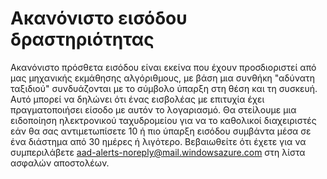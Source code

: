 <properties
    pageTitle="Ακανόνιστο εισόδου δραστηριότητας"
    description="Μια αναφορά που περιλαμβάνει είσοδος πρόσθετα που έχουν προσδιοριστεί ως ύπαρξη από μας μηχανικής εκμάθησης αλγορίθμους."
    services="active-directory"
    documentationCenter=""
    authors="SSalahAhmed"
    manager="gchander"
    editor=""/>

<tags
    ms.service="active-directory"
    ms.workload="identity"
    ms.tgt_pltfrm="na"
    ms.devlang="na"
    ms.topic="article"
    ms.date="03/04/2016"
    ms.author="saah;kenhoff"/>

# <a name="irregular-sign-in-activity"></a>Ακανόνιστο εισόδου δραστηριότητας

Ακανόνιστο πρόσθετα εισόδου είναι εκείνα που έχουν προσδιοριστεί από μας μηχανικής εκμάθησης αλγόριθμους, με βάση μια συνθήκη "αδύνατη ταξιδιού" συνδυάζονται με το σύμβολο ύπαρξη στη θέση και τη συσκευή. Αυτό μπορεί να δηλώνει ότι ένας εισβολέας με επιτυχία έχει πραγματοποιήσει είσοδο με αυτόν το λογαριασμό.
Θα στείλουμε μια ειδοποίηση ηλεκτρονικού ταχυδρομείου για να το καθολικοί διαχειριστές εάν θα σας αντιμετωπίσετε 10 ή πιο ύπαρξη εισόδου συμβάντα μέσα σε ένα διάστημα από 30 ημέρες ή λιγότερο. Βεβαιωθείτε ότι έχετε για να συμπεριλάβετε aad-alerts-noreply@mail.windowsazure.com στη λίστα ασφαλών αποστολέων.
